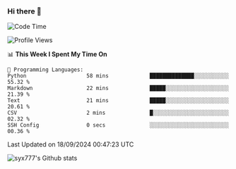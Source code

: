 ### Hi there 👋

<!--
**syx777/syx777** is a ✨ _special_ ✨ repository because its `README.md` (this file) appears on your GitHub profile.

Here are some ideas to get you started:

- 🔭 I’m currently working on ...
- 🌱 I’m currently learning ...
- 👯 I’m looking to collaborate on ...
- 🤔 I’m looking for help with ...
- 💬 Ask me about ...
- 📫 How to reach me: ...
- 😄 Pronouns: ...
- ⚡ Fun fact: ...
-->
<!--START_SECTION:waka-->
![Code Time](http://img.shields.io/badge/Code%20Time-206%20hrs%208%20mins-blue)

![Profile Views](http://img.shields.io/badge/Profile%20Views-0-blue)

📊 **This Week I Spent My Time On** 

```text
💬 Programming Languages: 
Python                   58 mins             ██████████████░░░░░░░░░░░   55.32 % 
Markdown                 22 mins             █████░░░░░░░░░░░░░░░░░░░░   21.39 % 
Text                     21 mins             █████░░░░░░░░░░░░░░░░░░░░   20.61 % 
CSV                      2 mins              █░░░░░░░░░░░░░░░░░░░░░░░░   02.32 % 
SSH Config               0 secs              ░░░░░░░░░░░░░░░░░░░░░░░░░   00.36 % 
```


 Last Updated on 18/09/2024 00:47:23 UTC
<!--END_SECTION:waka-->

![syx777's Github stats](https://github-readme-stats-syx777.vercel.app/api?username=syx777&show_icons=true&count_private=true)
